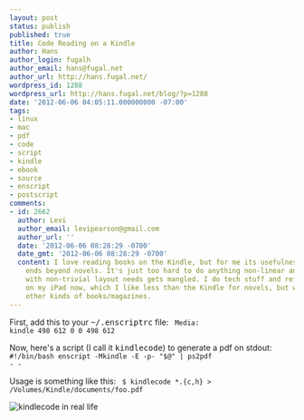 ```yaml
---
layout: post
status: publish
published: true
title: Code Reading on a Kindle
author: Hans
author_login: fugalh
author_email: hans@fugal.net
author_url: http://hans.fugal.net/
wordpress_id: 1288
wordpress_url: http://hans.fugal.net/blog/?p=1288
date: '2012-06-06 04:05:11.000000000 -07:00'
tags:
- linux
- mac
- pdf
- code
- script
- kindle
- ebook
- source
- enscript
- postscript
comments:
- id: 2662
  author: Levi
  author_email: levipearson@gmail.com
  author_url: ''
  date: '2012-06-06 08:28:29 -0700'
  date_gmt: '2012-06-06 08:28:29 -0700'
  content: I love reading books on the Kindle, but for me its usefulness pretty much
    ends beyond novels. It's just too hard to do anything non-linear and anything
    with non-trivial layout needs gets mangled. I do tech stuff and reference books
    on my iPad now, which I like less than the Kindle for novels, but way more for
    other kinds of books/magazines.
---
```

First, add this to your <tt>~/.enscriptrc</tt> file:
<code>
Media:  kindle 498 612 0 0 498 612
</code>

Now, here's a script (I call it <tt>kindlecode</tt>) to generate a pdf on stdout:
<code>
#!/bin/bash
enscript -Mkindle -E -p- "$@" | ps2pdf - -
</code>

Usage is something like this:
<code>
$ kindlecode *.{c,h} > /Volumes/Kindle/documents/foo.pdf
</code>

<img src="http://hans.fugal.net/kindlecode.jpg" alt="kindlecode in real life" />
